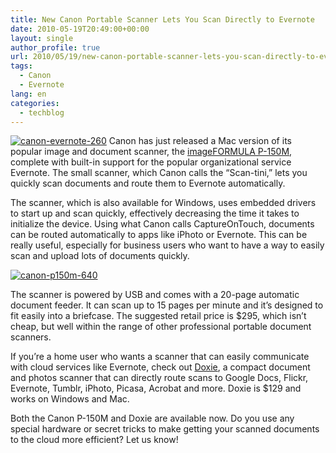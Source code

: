 ```yaml
---
title: New Canon Portable Scanner Lets You Scan Directly to Evernote
date: 2010-05-19T20:49:00+00:00
layout: single
author_profile: true
url: 2010/05/19/new-canon-portable-scanner-lets-you-scan-directly-to-evernote/
tags:
  - Canon
  - Evernote
lang: en
categories: 
  - techblog
---
```

[![canon-evernote-260](http://lh4.ggpht.com/_vaUVXcmC3OI/S_RHvjito6I/AAAAAAAACQU/71rd50nqIKc/canon-evernote-260_thumb%5B2%5D.jpg?imgmax=800 "canon-evernote-260")](http://lh4.ggpht.com/_vaUVXcmC3OI/S_RHs2Rw7JI/AAAAAAAACQQ/OXTf00Lq9jk/s1600-h/canon-evernote-260%5B4%5D.jpg) Canon has just released a Mac version of its popular image and document scanner, the [imageFORMULA P-150M](http://www.usa.canon.com/templatedata/pressrelease/20100519_ifp150m.html), complete with built-in support for the popular organizational service Evernote. The small scanner, which Canon calls the “Scan-tini,” lets you quickly scan documents and route them to Evernote automatically. 

The scanner, which is also available for Windows, uses embedded drivers to start up and scan quickly, effectively decreasing the time it takes to initialize the device. Using what Canon calls CaptureOnTouch, documents can be routed automatically to apps like iPhoto or Evernote. This can be really useful, especially for business users who want to have a way to easily scan and upload lots of documents quickly. 

[![canon-p150m-640](http://lh5.ggpht.com/_vaUVXcmC3OI/S_RHz0JxgOI/AAAAAAAACQc/thcPln-7il8/canon-p150m-640_thumb%5B2%5D.jpg?imgmax=800 "canon-p150m-640")](http://lh3.ggpht.com/_vaUVXcmC3OI/S_RHxpogKWI/AAAAAAAACQY/X_T9qQmJIvo/s1600-h/canon-p150m-640%5B4%5D.jpg) </p> 

The scanner is powered by USB and comes with a 20-page automatic document feeder. It can scan up to 15 pages per minute and it’s designed to fit easily into a briefcase. The suggested retail price is $295, which isn’t cheap, but well within the range of other professional portable document scanners. 

If you’re a home user who wants a scanner that can easily communicate with cloud services like Evernote, check out [Doxie](http://getdoxie.com/), a compact document and photos scanner that can directly route scans to Google Docs, Flickr, Evernote, Tumblr, iPhoto, Picasa, Acrobat and more. Doxie is $129 and works on Windows and Mac. 

Both the Canon P-150M and Doxie are available now. Do you use any special hardware or secret tricks to make getting your scanned documents to the cloud more efficient? Let us know!